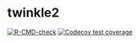 # twinkle2

<!-- badges: start -->
[![R-CMD-check](https://github.com/mrc-ide/twinkle2/actions/workflows/R-CMD-check.yaml/badge.svg)](https://github.com/mrc-ide/twinkle2/actions/workflows/R-CMD-check.yaml)
[![Codecov test coverage](https://codecov.io/gh/mrc-ide/twinkle2/graph/badge.svg)](https://app.codecov.io/gh/mrc-ide/twinkle2)
<!-- badges: end -->
